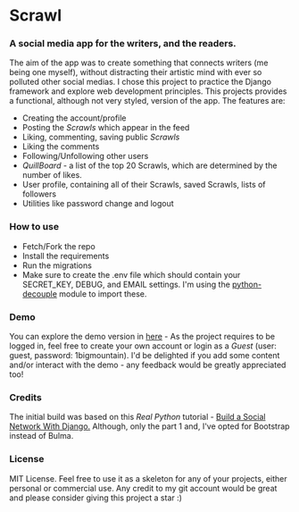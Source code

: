 # Scrawl

###  A social media app for the writers, and the readers.
The aim of the app was to create something that connects writers (me being one myself), without distracting their artistic mind with ever
so polluted other social medias.
I chose this project to practice the Django framework and explore web development principles.
This projects provides a functional, although not very styled, version of the app. The features are:
- Creating the account/profile
- Posting the *Scrawls* which appear in the feed
- Liking, commenting, saving public *Scrawls*
- Liking the comments
- Following/Unfollowing other users
- *QuillBoard* - a list of the top 20 Scrawls, which are determined by the number of likes.
- User profile, containing all of their Scrawls, saved Scrawls, lists of followers
- Utilities like password change and logout

### How to use

- Fetch/Fork the repo
- Install the requirements
- Run the migrations
- Make sure to create the .env file which should contain your SECRET_KEY, DEBUG, and EMAIL settings.
I'm using the [python-decouple](https://pypi.org/project/python-decouple/) module to import these. 

### Demo
You can explore the demo version in [here](https://pdani.pythonanywhere.com) - As the project requires to be logged in, feel free to create your own 
account or login as a *Guest* (user: guest, password: 1bigmountain). I'd be delighted if you add some content
and/or interact with the demo - any feedback would be greatly appreciated too!

### Credits
The initial build was based on this *Real Python* tutorial - [Build a Social Network With Django.](https://realpython.com/django-social-network-1/)
Although, only the part 1 and, I've opted for Bootstrap instead of Bulma.

### License
MIT License. Feel free to use it as a skeleton for any of your projects, either personal or commercial
use. Any credit to my git account would be great and please consider giving this project a star :)